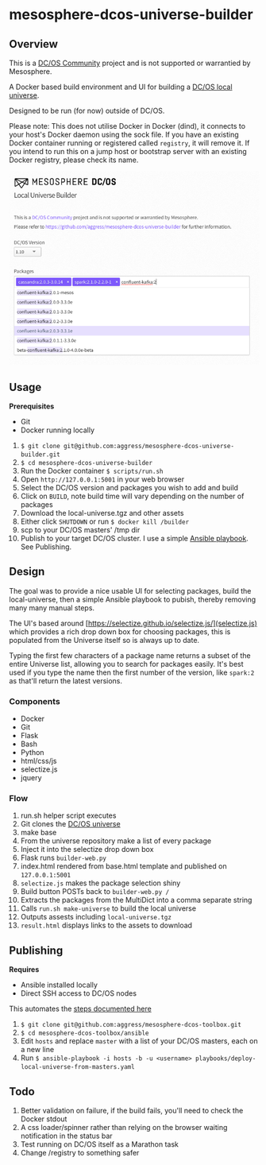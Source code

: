 # mesosphere-dcos-universe-builder

## Overview

This is a [DC/OS Community](https://dcos.io/community/) project and is not supported or warrantied by Mesosphere.

A Docker based build environment and UI for building a [DC/OS local universe](https://docs.mesosphere.com/1.10/administering-clusters/deploying-a-local-dcos-universe/#deploying-a-local-universe-containing-selected-packages).

Designed to be run (for now) outside of DC/OS.

Please note: This does not utilise Docker in Docker (dind), it connects to your host's Docker daemon using the sock file. If you have an existing Docker container running or registered called `registry`, it will remove it. If you intend to run this on a jump host or bootstrap server with an existing Docker registry, please check its name.

![screenshot](https://raw.githubusercontent.com/aggress/mesosphere-dcos-universe-builder/master/web/static/images/screenshot.png)


## Usage

**Prerequisites** 

- Git
- Docker running locally

1. `$ git clone git@github.com:aggress/mesosphere-dcos-universe-builder.git`
1. `$ cd mesosphere-dcos-universe-builder`
1. Run the Docker container `$ scripts/run.sh`
1. Open `http://127.0.0.1:5001` in your web browser
1. Select the DC/OS version and packages you wish to add and build
1. Click on `BUILD`, note build time will vary depending on the number of packages
1. Download the local-universe.tgz and other assets
1. Either click `SHUTDOWN` or run `$ docker kill /builder`
1. scp to your DC/OS masters' /tmp dir
1. Publish to your target DC/OS cluster. I use a simple [Ansible playbook](https://github.com/aggress/mesosphere-dcos-toolbox/blob/master/ansible/playbooks/deploy-local-universe-from-masters.yaml). See Publishing.


## Design

The goal was to provide a nice usable UI for selecting packages, build the local-universe, then a simple Ansible playbook to pubish, thereby removing many many manual steps.

The UI's based around [https://selectize.github.io/selectize.js/](selectize.js) which provides a rich drop down box for choosing packages, this is populated from the Universe itself so is always up to date.

Typing the first few characters of a package name returns a subset of the entire Universe list, allowing you to search for packages easily. It's best used if you type the name then the first number of the version, like `spark:2` as that'll return the latest versions. 

### Components

- Docker
- Git
- Flask
- Bash
- Python
- html/css/js
- selectize.js
- jquery

### Flow

1. run.sh helper script executes
2. Git clones the [DC/OS universe](https://github.com/mesosphere/universe)
3. make base
3. From the universe repository make a list of every package
4. Inject it into the selectize drop down box
5. Flask runs `builder-web.py`
6. index.html rendered from base.html template and published on `127.0.0.1:5001`
7. `selectize.js` makes the package selection shiny
8. Build button POSTs back to `builder-web.py /`
9. Extracts the packages from the MultiDict into a comma separate string
10. Calls `run.sh make-universe` to build the local universe
11. Outputs assests including `local-universe.tgz`
12. `result.html` displays links to the assets to download

## Publishing

**Requires** 

- Ansible installed locally
- Direct SSH access to DC/OS nodes

This automates the [steps documented here](https://docs.mesosphere.com/1.10/administering-clusters/deploying-a-local-dcos-universe/)

1. `$ git clone git@github.com:aggress/mesosphere-dcos-toolbox.git`
1. `$ cd mesosphere-dcos-toolbox/ansible`
1. Edit `hosts` and replace `master` with a list of your DC/OS masters, each on a new line
1. Run `$ ansible-playbook -i hosts -b -u <username> playbooks/deploy-local-universe-from-masters.yaml`

## Todo

1. Better validation on failure, if the build fails, you'll need to check the Docker stdout
2. A css loader/spinner rather than relying on the browser waiting notification in the status bar
3. Test running on DC/OS itself as a Marathon task
4. Change /registry to something safer